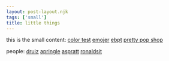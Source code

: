 ```yaml
---
layout: post-layout.njk
tags: ['small']
title: little things
---
```

this is the small content:
[color test](/small/colors)
[emojer](/small/emojer)
[ebpt](/small/build)
[pretty pop shop](/small/ppshop)

people: 
[druiz](/small/druiz)
[apringle](/small/apringle)
[aspratt](/small/aspratt)
[ronaldsit](/small/ronaldsit)